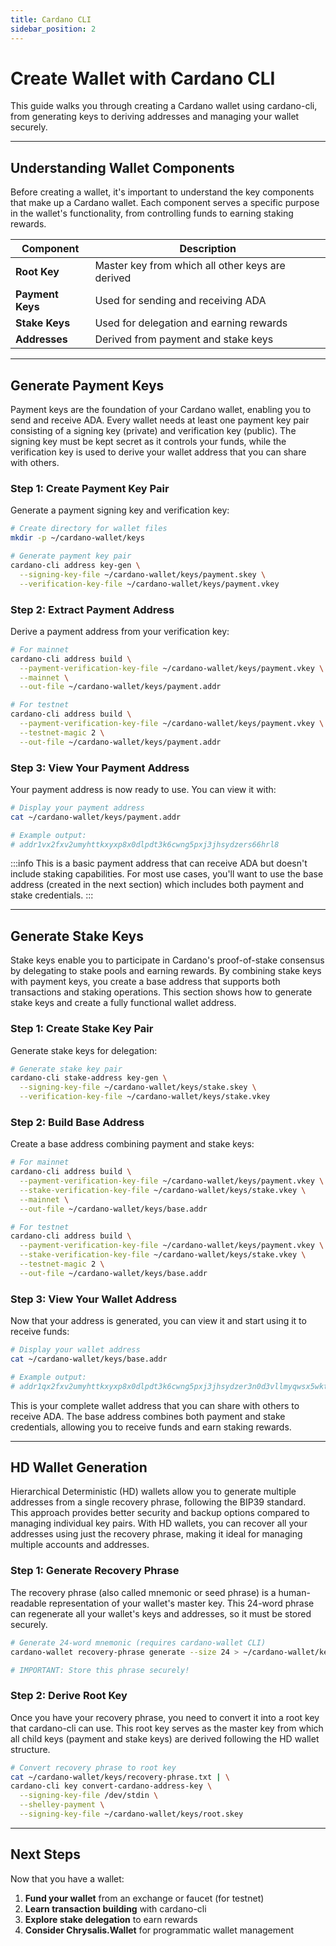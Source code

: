 ```yaml
---
title: Cardano CLI
sidebar_position: 2
---
```


# Create Wallet with Cardano CLI

This guide walks you through creating a Cardano wallet using cardano-cli, from generating keys to deriving addresses and managing your wallet securely.

---

## Understanding Wallet Components

Before creating a wallet, it's important to understand the key components that make up a Cardano wallet. Each component serves a specific purpose in the wallet's functionality, from controlling funds to earning staking rewards.

| Component | Description |
|-----------|-------------|
| **Root Key** | Master key from which all other keys are derived |
| **Payment Keys** | Used for sending and receiving ADA |
| **Stake Keys** | Used for delegation and earning rewards |
| **Addresses** | Derived from payment and stake keys |

---

## Generate Payment Keys

Payment keys are the foundation of your Cardano wallet, enabling you to send and receive ADA. Every wallet needs at least one payment key pair consisting of a signing key (private) and verification key (public). The signing key must be kept secret as it controls your funds, while the verification key is used to derive your wallet address that you can share with others.

### Step 1: Create Payment Key Pair

Generate a payment signing key and verification key:

```bash
# Create directory for wallet files
mkdir -p ~/cardano-wallet/keys

# Generate payment key pair
cardano-cli address key-gen \
  --signing-key-file ~/cardano-wallet/keys/payment.skey \
  --verification-key-file ~/cardano-wallet/keys/payment.vkey
```

### Step 2: Extract Payment Address

Derive a payment address from your verification key:

```bash
# For mainnet
cardano-cli address build \
  --payment-verification-key-file ~/cardano-wallet/keys/payment.vkey \
  --mainnet \
  --out-file ~/cardano-wallet/keys/payment.addr

# For testnet
cardano-cli address build \
  --payment-verification-key-file ~/cardano-wallet/keys/payment.vkey \
  --testnet-magic 2 \
  --out-file ~/cardano-wallet/keys/payment.addr
```

### Step 3: View Your Payment Address

Your payment address is now ready to use. You can view it with:

```bash
# Display your payment address
cat ~/cardano-wallet/keys/payment.addr

# Example output:
# addr1vx2fxv2umyhttkxyxp8x0dlpdt3k6cwng5pxj3jhsydzers66hrl8
```

:::info
This is a basic payment address that can receive ADA but doesn't include staking capabilities. For most use cases, you'll want to use the base address (created in the next section) which includes both payment and stake credentials.
:::

---

## Generate Stake Keys

Stake keys enable you to participate in Cardano's proof-of-stake consensus by delegating to stake pools and earning rewards. By combining stake keys with payment keys, you create a base address that supports both transactions and staking operations. This section shows how to generate stake keys and create a fully functional wallet address.

### Step 1: Create Stake Key Pair

Generate stake keys for delegation:

```bash
# Generate stake key pair
cardano-cli stake-address key-gen \
  --signing-key-file ~/cardano-wallet/keys/stake.skey \
  --verification-key-file ~/cardano-wallet/keys/stake.vkey
```

### Step 2: Build Base Address

Create a base address combining payment and stake keys:

```bash
# For mainnet
cardano-cli address build \
  --payment-verification-key-file ~/cardano-wallet/keys/payment.vkey \
  --stake-verification-key-file ~/cardano-wallet/keys/stake.vkey \
  --mainnet \
  --out-file ~/cardano-wallet/keys/base.addr

# For testnet
cardano-cli address build \
  --payment-verification-key-file ~/cardano-wallet/keys/payment.vkey \
  --stake-verification-key-file ~/cardano-wallet/keys/stake.vkey \
  --testnet-magic 2 \
  --out-file ~/cardano-wallet/keys/base.addr
```

### Step 3: View Your Wallet Address

Now that your address is generated, you can view it and start using it to receive funds:

```bash
# Display your wallet address
cat ~/cardano-wallet/keys/base.addr

# Example output:
# addr1qx2fxv2umyhttkxyxp8x0dlpdt3k6cwng5pxj3jhsydzer3n0d3vllmyqwsx5wktcd8cc3sq835lu7drv2xwl2wywfgse35a3x
```

This is your complete wallet address that you can share with others to receive ADA. The base address combines both payment and stake credentials, allowing you to receive funds and earn staking rewards.

---

## HD Wallet Generation

Hierarchical Deterministic (HD) wallets allow you to generate multiple addresses from a single recovery phrase, following the BIP39 standard. This approach provides better security and backup options compared to managing individual key pairs. With HD wallets, you can recover all your addresses using just the recovery phrase, making it ideal for managing multiple accounts and addresses.

### Step 1: Generate Recovery Phrase

The recovery phrase (also called mnemonic or seed phrase) is a human-readable representation of your wallet's master key. This 24-word phrase can regenerate all your wallet's keys and addresses, so it must be stored securely.

```bash
# Generate 24-word mnemonic (requires cardano-wallet CLI)
cardano-wallet recovery-phrase generate --size 24 > ~/cardano-wallet/keys/recovery-phrase.txt

# IMPORTANT: Store this phrase securely!
```

### Step 2: Derive Root Key

Once you have your recovery phrase, you need to convert it into a root key that cardano-cli can use. This root key serves as the master key from which all child keys (payment and stake keys) are derived following the HD wallet structure.

```bash
# Convert recovery phrase to root key
cat ~/cardano-wallet/keys/recovery-phrase.txt | \
cardano-cli key convert-cardano-address-key \
  --signing-key-file /dev/stdin \
  --shelley-payment \
  --signing-key-file ~/cardano-wallet/keys/root.skey
```

---

## Next Steps

Now that you have a wallet:

1. **Fund your wallet** from an exchange or faucet (for testnet)
2. **Learn transaction building** with cardano-cli
3. **Explore stake delegation** to earn rewards
4. **Consider Chrysalis.Wallet** for programmatic wallet management